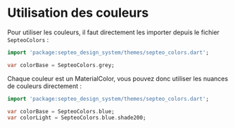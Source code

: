 # Utilisation des couleurs

Pour utiliser les couleurs, il faut directement les importer depuis le fichier `SepteoColors` :

```dart
import 'package:septeo_design_system/themes/septeo_colors.dart';

var colorBase = SepteoColors.grey;
```

Chaque couleur est un MaterialColor, vous pouvez donc utiliser les nuances de couleurs directement :

```dart
import 'package:septeo_design_system/themes/septeo_colors.dart';

var colorBase = SepteoColors.blue;
var colorLight = SepteoColors.blue.shade200;
```
